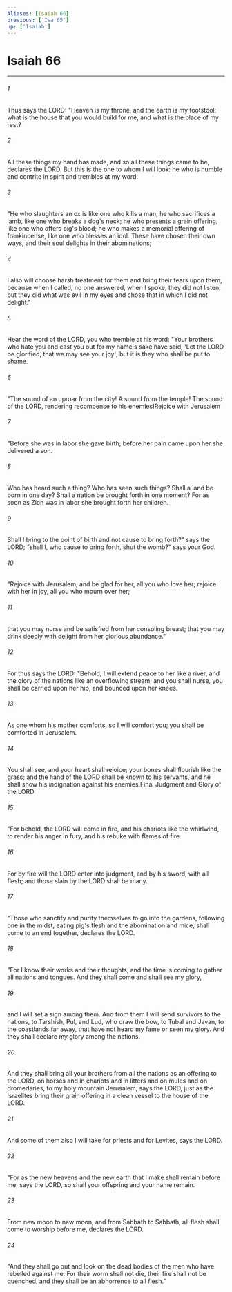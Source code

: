 ```yaml
---
Aliases: [Isaiah 66]
previous: ['Isa 65']
up: ['Isaiah']
---
```

# Isaiah 66
***



###### 1 
Thus says the LORD: "Heaven is my throne, and the earth is my footstool; what is the house that you would build for me, and what is the place of my rest? 

###### 2 
All these things my hand has made, and so all these things came to be, declares the LORD. But this is the one to whom I will look: he who is humble and contrite in spirit and trembles at my word. 

###### 3 
"He who slaughters an ox is like one who kills a man; he who sacrifices a lamb, like one who breaks a dog's neck; he who presents a grain offering, like one who offers pig's blood; he who makes a memorial offering of frankincense, like one who blesses an idol. These have chosen their own ways, and their soul delights in their abominations; 

###### 4 
I also will choose harsh treatment for them and bring their fears upon them, because when I called, no one answered, when I spoke, they did not listen; but they did what was evil in my eyes and chose that in which I did not delight." 

###### 5 
Hear the word of the LORD, you who tremble at his word: "Your brothers who hate you and cast you out for my name's sake have said, 'Let the LORD be glorified, that we may see your joy'; but it is they who shall be put to shame. 

###### 6 
"The sound of an uproar from the city! A sound from the temple! The sound of the LORD, rendering recompense to his enemies!Rejoice with Jerusalem 

###### 7 
"Before she was in labor she gave birth; before her pain came upon her she delivered a son. 

###### 8 
Who has heard such a thing? Who has seen such things? Shall a land be born in one day? Shall a nation be brought forth in one moment? For as soon as Zion was in labor she brought forth her children. 

###### 9 
Shall I bring to the point of birth and not cause to bring forth?" says the LORD; "shall I, who cause to bring forth, shut the womb?" says your God. 

###### 10 
"Rejoice with Jerusalem, and be glad for her, all you who love her; rejoice with her in joy, all you who mourn over her; 

###### 11 
that you may nurse and be satisfied from her consoling breast; that you may drink deeply with delight from her glorious abundance." 

###### 12 
For thus says the LORD: "Behold, I will extend peace to her like a river, and the glory of the nations like an overflowing stream; and you shall nurse, you shall be carried upon her hip, and bounced upon her knees. 

###### 13 
As one whom his mother comforts, so I will comfort you; you shall be comforted in Jerusalem. 

###### 14 
You shall see, and your heart shall rejoice; your bones shall flourish like the grass; and the hand of the LORD shall be known to his servants, and he shall show his indignation against his enemies.Final Judgment and Glory of the LORD 

###### 15 
"For behold, the LORD will come in fire, and his chariots like the whirlwind, to render his anger in fury, and his rebuke with flames of fire. 

###### 16 
For by fire will the LORD enter into judgment, and by his sword, with all flesh; and those slain by the LORD shall be many. 

###### 17 
"Those who sanctify and purify themselves to go into the gardens, following one in the midst, eating pig's flesh and the abomination and mice, shall come to an end together, declares the LORD. 

###### 18 
"For I know their works and their thoughts, and the time is coming to gather all nations and tongues. And they shall come and shall see my glory, 

###### 19 
and I will set a sign among them. And from them I will send survivors to the nations, to Tarshish, Pul, and Lud, who draw the bow, to Tubal and Javan, to the coastlands far away, that have not heard my fame or seen my glory. And they shall declare my glory among the nations. 

###### 20 
And they shall bring all your brothers from all the nations as an offering to the LORD, on horses and in chariots and in litters and on mules and on dromedaries, to my holy mountain Jerusalem, says the LORD, just as the Israelites bring their grain offering in a clean vessel to the house of the LORD. 

###### 21 
And some of them also I will take for priests and for Levites, says the LORD. 

###### 22 
"For as the new heavens and the new earth that I make shall remain before me, says the LORD, so shall your offspring and your name remain. 

###### 23 
From new moon to new moon, and from Sabbath to Sabbath, all flesh shall come to worship before me, declares the LORD. 

###### 24 
"And they shall go out and look on the dead bodies of the men who have rebelled against me. For their worm shall not die, their fire shall not be quenched, and they shall be an abhorrence to all flesh."
